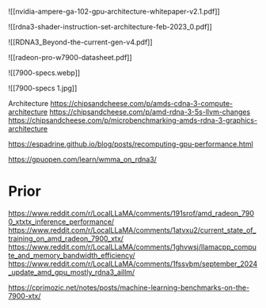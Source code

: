 



![[nvidia-ampere-ga-102-gpu-architecture-whitepaper-v2.1.pdf]]

![[rdna3-shader-instruction-set-architecture-feb-2023_0.pdf]]

![[RDNA3_Beyond-the-current-gen-v4.pdf]]

![[radeon-pro-w7900-datasheet.pdf]]

![[7900-specs.webp]]

![[7900-specs 1.jpg]]

Architecture
https://chipsandcheese.com/p/amds-cdna-3-compute-architecture
https://chipsandcheese.com/p/amd-rdna-3-5s-llvm-changes
https://chipsandcheese.com/p/microbenchmarking-amds-rdna-3-graphics-architecture

https://espadrine.github.io/blog/posts/recomputing-gpu-performance.html

https://gpuopen.com/learn/wmma_on_rdna3/


# Prior
https://www.reddit.com/r/LocalLLaMA/comments/191srof/amd_radeon_7900_xtxtx_inference_performance/
https://www.reddit.com/r/LocalLLaMA/comments/1atvxu2/current_state_of_training_on_amd_radeon_7900_xtx/
https://www.reddit.com/r/LocalLLaMA/comments/1ghvwsj/llamacpp_compute_and_memory_bandwidth_efficiency/
https://www.reddit.com/r/LocalLLaMA/comments/1fssvbm/september_2024_update_amd_gpu_mostly_rdna3_aillm/


https://cprimozic.net/notes/posts/machine-learning-benchmarks-on-the-7900-xtx/
